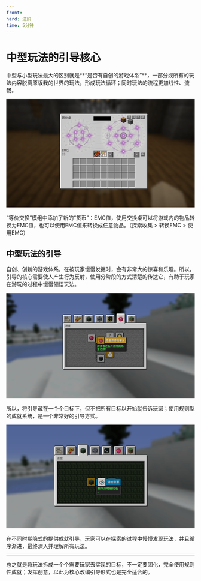 ```yaml
---
front: 
hard: 进阶
time: 5分钟
---
```

# 中型玩法的引导核心

中型与小型玩法最大的区别就是**“是否有自创的游戏体系”**，一部分或所有的玩法内容脱离原版我的世界的玩法，形成玩法循环；同时玩法的流程更加线性、流畅。

![19](./images/19.png)

“等价交换”模组中添加了新的“货币”：EMC值，使用交换桌可以将游戏内的物品转换为EMC值，也可以使用EMC值来转换成任意物品。（探索收集 > 转换EMC > 使用EMC）

## 中型玩法的引导

自创、创新的游戏体系，在被玩家慢慢发掘时，会有非常大的惊喜和乐趣。所以，引导的核心需要使人产生行为反射，使用分阶段的方式清楚的传达它，有助于玩家在游玩的过程中慢慢领悟玩法。

![20](./images/20.png)

所以，将引导藏在一个个目标下，但不把所有目标以开始就告诉玩家；使用规则型的成就系统，是一个非常好的引导方式。

![21](./images/21.png)

在不同时期隐式的提供成就引导，玩家可以在探索的过程中慢慢发现玩法，并且循序渐进，最终深入并理解所有玩法。

------

总之就是将玩法拆成一个个需要玩家去实现的目标，不一定要固化，完全使用规则性成就；发挥创意，以此为核心改编引导形式也是完全适合的。



